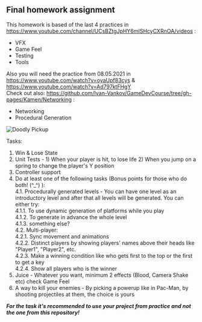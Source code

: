 ## Final homework assignment

This homework is based of the last 4 practices in https://www.youtube.com/channel/UCsBZtgJpHY6mISHcyCXRnOA/videos : 
 * VFX
 * Game Feel
 * Testing
 * Tools

Also you will need the practice from 08.05.2021 in https://www.youtube.com/watch?v=oyaUpf83cys & https://www.youtube.com/watch?v=Ad797ktFHgY
<br/>Check out also: https://github.com/Ivan-Vankov/GameDevCourse/tree/gh-pages/Kamen/Networking :
 * Networking
 * Procedural Generation
 
![Doodly Pickup](https://user-images.githubusercontent.com/25185815/108393904-cbdf6c80-721c-11eb-9a0b-45e5a35ba336.png)

Tasks:
 1. Win & Lose State
 2. Unit Tests - 1) When your player is hit, to lose life 2) When you jump on a spring to change the player's Y position 
 3. Controller support
 4. Do at least one of the following tasks (Bonus points for those who do both! (^_^) ):
   <br/>4.1. Procedurally generated levels - You can have one level as an introductory level and after that all levels will be generated. You can either try:
   <br/>4.1.1. To use dynamic generation of platforms while you play
   <br/>4.1.2. To generate in advance the whole level
   <br/>4.1.3. something else?
   <br/>4.2. Multi-player:
   <br/>4.2.1. Sync movement and animations
   <br/>4.2.2. Distinct players by showing players' names above their heads like "Player1", "Player2", etc.
   <br/>4.2.3. Make a winning condition like who gets first to the top or the first to get a key
   <br/>4.2.4. Show all players who is the winner
 5. Juice - Whatever you want, minimum 2 effects (Blood, Camera Shake etc) check Game Feel 
 6. A way to kill your enemies - By picking a powerup like in Pac-Man, by shooting projectiles at them, the choice is yours
 
 ***For the task it's recommended to use your project from practice and not the one from this repository!***
 
